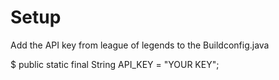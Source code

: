 # Setup
Add the API key from league of legends to the Buildconfig.java

$ public static final String API_KEY = "YOUR KEY";